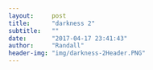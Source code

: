 ```yaml
---
layout:     post
title:      "darkness 2"
subtitle:   ""
date:       "2017-04-17 23:41:43"
author:     "Randall"
header-img: "img/darkness-2Header.PNG"
---
```

